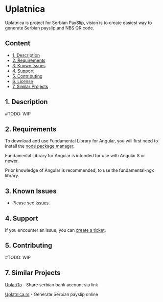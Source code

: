 # Uplatnica

Uplatnica is project for Serbian PaySlip, vision is to create easiest way to generate Serbian payslip and NBS QR code.

## Content

-   [1. Description](#1)
-   [2. Requirements](#2)
-   [3. Known Issues](#3)
-   [4. Support](#4)
-   [5. Contributing](#5)
-   [6. License](#6)
-   [7. Similar Projects](#7)

## <a name="1"></a>1. Description

#TODO: WIP

## <a name="2"></a>2. Requirements

To download and use Fundamental Library for Angular, you will first need to install the [node package manager](https://www.npmjs.com/get-npm).

Fundamental Library for Angular is intended for use with Angular 8 or newer.

Prior knowledge of Angular is recommended, to use the fundamental-ngx library.

## <a name="3"></a>3. Known Issues

-   Please see [Issues](https://github.com/itmilos/uplatnica/issues).

## <a name="4"></a>4. Support

If you encounter an issue, you can [create a ticket](https://github.com/itmilos/uplatnica/issues).

## <a name="5"></a>5. Contributing

#TODO: WIP

## <a name="7"></a>7. Similar Projects

[UplatiTo](https://uplati.to/) - Share serbian bank account via link

[Uplatnica.rs](https://uplatnica.rs/) - Generate Serbian payslip online 
